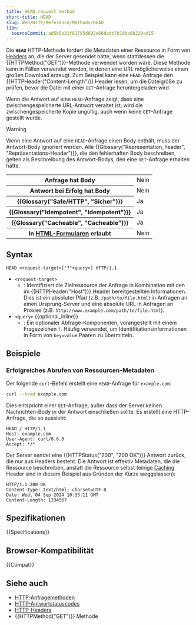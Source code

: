 ```yaml
---
title: HEAD request method
short-title: HEAD
slug: Web/HTTP/Reference/Methods/HEAD
l10n:
  sourceCommit: ad5b5e31f81795d692e66dadb7818ba8b220ad15
---
```


Die **`HEAD`** HTTP-Methode fordert die Metadaten einer Ressource in Form von [Headers](/de/docs/Web/HTTP/Reference/Headers) an, die der Server gesendet hätte, wenn stattdessen die {{HTTPMethod("GET")}}-Methode verwendet worden wäre. Diese Methode kann in Fällen verwendet werden, in denen eine URL möglicherweise einen großen Download erzeugt. Zum Beispiel kann eine `HEAD`-Anfrage den {{HTTPHeader("Content-Length")}} Header lesen, um die Dateigröße zu prüfen, bevor die Datei mit einer `GET`-Anfrage heruntergeladen wird.

Wenn die Antwort auf eine `HEAD`-Anfrage zeigt, dass eine zwischengespeicherte URL-Antwort veraltet ist, wird die zwischengespeicherte Kopie ungültig, auch wenn keine `GET`-Anfrage gestellt wurde.

> [!WARNING]
> Wenn eine Antwort auf eine `HEAD`-Anfrage einen Body enthält, muss der Antwort-Body ignoriert werden. Alle {{Glossary("Representation_header", "Repräsentations-Header")}}, die den fehlerhaften Body beschreiben, gelten als Beschreibung des Antwort-Bodys, den eine `GET`-Anfrage erhalten hätte.

<table class="properties">
  <tbody>
    <tr>
      <th scope="row">Anfrage hat Body</th>
      <td>Nein</td>
    </tr>
    <tr>
      <th scope="row">Antwort bei Erfolg hat Body</th>
      <td>Nein</td>
    </tr>
    <tr>
      <th scope="row">{{Glossary("Safe/HTTP", "Sicher")}}</th>
      <td>Ja</td>
    </tr>
    <tr>
      <th scope="row">{{Glossary("Idempotent", "Idempotent")}}</th>
      <td>Ja</td>
    </tr>
    <tr>
      <th scope="row">{{Glossary("Cacheable", "Cacheable")}}</th>
      <td>Ja</td>
    </tr>
    <tr>
      <th scope="row">
        In <a href="/de/docs/Learn_web_development/Extensions/Forms">HTML-Formularen</a> erlaubt
      </th>
      <td>Nein</td>
    </tr>
  </tbody>
</table>

## Syntax

```http
HEAD <request-target>["?"<query>] HTTP/1.1
```

- `<request-target>`
  - : Identifiziert die Zielressource der Anfrage in Kombination mit den im {{HTTPHeader("Host")}} Header bereitgestellten Informationen. Dies ist ein absoluter Pfad (z.B. `/path/to/file.html`) in Anfragen an einen Ursprung-Server und eine absolute URL in Anfragen an Proxies (z.B. `http://www.example.com/path/to/file.html`).
- `<query>` {{optional_inline}}
  - : Ein optionaler Abfrage-Komponenten, vorangestellt mit einem Fragezeichen `?`. Häufig verwendet, um Identifikationsinformationen in Form von `key=value` Paaren zu übermitteln.

## Beispiele

### Erfolgreiches Abrufen von Ressourcen-Metadaten

Der folgende `curl`-Befehl erstellt eine `HEAD`-Anfrage für `example.com`:

```bash
curl --head example.com
```

Dies entspricht einer `GET`-Anfrage, außer dass der Server keinen Nachrichten-Body in der Antwort einschließen sollte. Es erstellt eine HTTP-Anfrage, die so aussieht:

```http
HEAD / HTTP/1.1
Host: example.com
User-Agent: curl/8.6.0
Accept: */*
```

Der Server sendet eine {{HTTPStatus("200", "200 OK")}} Antwort zurück, die nur aus Headers besteht. Die Antwort ist effektiv Metadaten, die die Ressource beschreiben, anstatt die Ressource selbst (einige [Caching](/de/docs/Web/HTTP/Guides/Caching) Header sind in diesem Beispiel aus Gründen der Kürze weggelassen):

```http
HTTP/1.1 200 OK
Content-Type: text/html; charset=UTF-8
Date: Wed, 04 Sep 2024 10:33:11 GMT
Content-Length: 1234567
```

## Spezifikationen

{{Specifications}}

## Browser-Kompatibilität

{{Compat}}

## Siehe auch

- [HTTP-Anfragemethoden](/de/docs/Web/HTTP/Reference/Methods)
- [HTTP-Antwortstatuscodes](/de/docs/Web/HTTP/Reference/Status)
- [HTTP-Headers](/de/docs/Web/HTTP/Reference/Headers)
- {{HTTPMethod("GET")}} Methode
